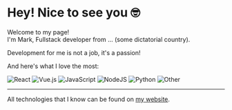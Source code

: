 # Hey! Nice to see you 🤓

Welcome to my page!  
I'm Mark, Fullstack developer from ... (some dictatorial country).

Development for me is not a job, it's a passion!

And here's what I love the most:

![React](https://img.shields.io/badge/-React-323330?style=for-the-badge&logo=react&logoColor=23b0d6)
![Vue.js](https://img.shields.io/badge/-Vue.js-323330?style=for-the-badge&logo=vue.js&logoColor=3fb27f)
![JavaScript](https://img.shields.io/badge/javascript-323330?style=for-the-badge&logo=javascript&logoColor=efd81a)
![NodeJS](https://img.shields.io/badge/Node.js-323330?style=for-the-badge&logo=node.js&logoColor=7ec729)
![Python](https://img.shields.io/badge/Python-323330?style=for-the-badge&logo=python&logoColor=eec712)
![Other](https://img.shields.io/badge/...Other-323330?style=for-the-badge)

---
All technologies that I know can be found on [my website](https://pilaton.com).
